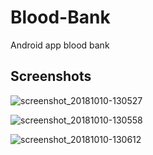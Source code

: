 # Blood-Bank
Android app blood bank

## Screenshots

![screenshot_20181010-130527](https://user-images.githubusercontent.com/33291061/46720358-f785db80-cc8d-11e8-832e-fd775d6a1cb8.jpg)

![screenshot_20181010-130558](https://user-images.githubusercontent.com/33291061/46720382-01a7da00-cc8e-11e8-9ae7-1b082b87cc2c.jpg)

![screenshot_20181010-130612](https://user-images.githubusercontent.com/33291061/46720396-09677e80-cc8e-11e8-9fed-5b39a560c3b0.jpg)
